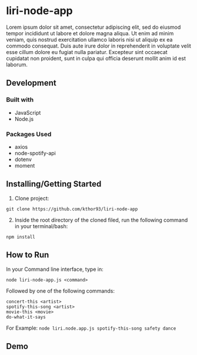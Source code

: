 # liri-node-app

Lorem ipsum dolor sit amet, consectetur adipiscing elit, sed do eiusmod tempor incididunt ut labore et dolore magna aliqua. Ut enim ad minim veniam, quis nostrud exercitation ullamco laboris nisi ut aliquip ex ea commodo consequat. Duis aute irure dolor in reprehenderit in voluptate velit esse cillum dolore eu fugiat nulla pariatur. Excepteur sint occaecat cupidatat non proident, sunt in culpa qui officia deserunt mollit anim id est laborum.

 ## Development
 ### Built with
 * JavaScript
 * Node.js
 
 ### Packages Used
 * axios
 * node-spotify-api
 * dotenv
 * moment

## Installing/Getting Started
1. Clone project:

 `git clone https://github.com/kthor93/liri-node-app`
 
2. Inside the root directory of the cloned filed, run the following command in your terminal/bash:

 `npm install`
 
  ## How to Run
 In your Command line interface, type in:
 
 `node liri-node-app.js <command>`
 
 Followed by one of the following commands:
 
 `concert-this <artist>`\
 `spotify-this-song <artist>`\
 `movie-this <movie>`\
 `do-what-it-says`
 
 For Example:
 `node liri.node.app.js spotify-this-song safety dance`

## Demo

